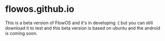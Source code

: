 # flowos.github.io
This is a beta version of FlowOS and it's in developing :( but you can still download it to test and this beta version is based on ubuntu and the android is coming soon.
